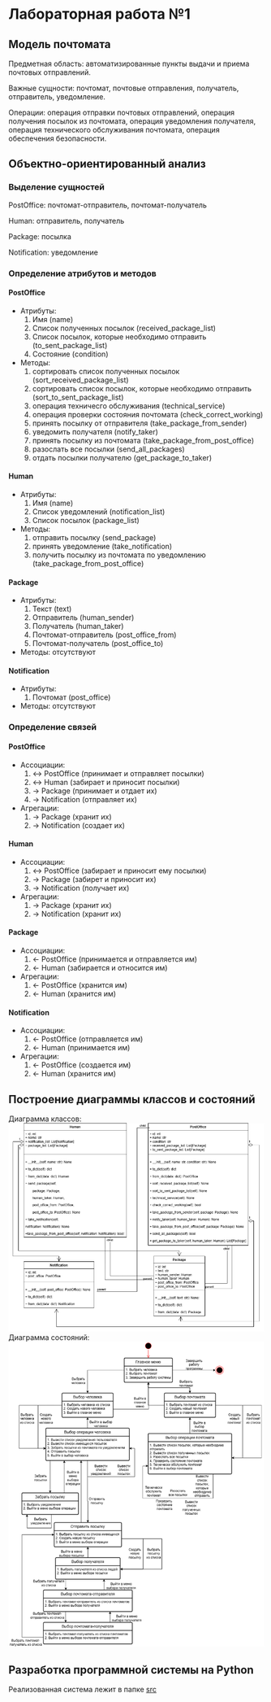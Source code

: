 # Лабораторная работа №1
## Модель почтомата
Предметная область: автоматизированные пункты выдачи и приема почтовых отправлений.

Важные сущности: почтомат, почтовые отправления, получатель, отправитель, уведомление.

Операции: операция отправки почтовых отправлений, операция получения посылок из почтомата, операция уведомления получателя, операция технического обслуживания почтомата, операция обеспечения безопасности.

## Объектно-ориентированный анализ
### Выделение сущностей
PostOffice: почтомат-отправитель, почтомат-получатель

Human: отправитель, получатель

Package: посылка

Notification: уведомление
### Определение атрибутов и методов
#### PostOffice
- Атрибуты:
  1. Имя (name)
  2. Список полученных посылок (received_package_list)
  3. Список посылок, которые необходимо отправить (to_sent_package_list)
  4. Состояние (condition)
- Методы:
  1. сортировать список полученных посылок (sort_received_package_list)
  2. сортировать список посылок, которые необходимо отправить (sort_to_sent_package_list)
  3. операция техничесго обслуживания (technical_service)
  4. операция проверки состояния почтомата (check_correct_working)
  5. принять посылку от отправителя (take_package_from_sender)
  6. уведомить получателя (notify_taker)
  7. принять посылку из почтомата (take_package_from_post_office)
  8. разослать все посылки (send_all_packages)
  9. отдать посылки получателю (get_package_to_taker)
#### Human
- Атрибуты:
  1. Имя (name)
  2. Список уведомлений (notification_list)
  3. Список посылок (package_list)
- Методы:
  1. отправить посылку (send_package)
  2. принять уведомление (take_notification)
  3. получить посылку из почтомата по уведомлению (take_package_from_post_office)
#### Package
- Атрибуты:
  1. Текст (text)
  2. Отправитель (human_sender)
  3. Получатель (human_taker)
  4. Почтомат-отправитель (post_office_from)
  5. Почтомат-получатель (post_office_to)
- Методы: отсутствуют
#### Notification
- Атрибуты:
  1. Почтомат (post_office)
- Методы: отсутствуют
### Определение связей
#### PostOffice
- Ассоциации:
  1. <-> PostOffice (принимает и отправляет посылки)
  2. <-> Human (забирает и приносит посылки)
  3. -> Package (принимает и отдает их)
  4. -> Notification (отправляет их)
- Агрегации:
  1. -> Package (хранит их)
  2. -> Notification (создает их)
#### Human
- Ассоциации:
  1. <-> PostOffice (забирает и приносит ему посылки)
  2. -> Package (забирет и приносит их)
  3. -> Notification (получает их)
- Агрегации:
  1. -> Package (хранит их)
  2. -> Notification (хранит их)
#### Package
- Ассоциации:
  1. <- PostOffice (принимается и отправляется им)
  2. <- Human (забирается и относится им)
- Агрегации:
  1. <- PostOffice (хранится им)
  2. <- Human (хранится им)
#### Notification
- Ассоциации:
  1. <- PostOffice (отправляется им)
  2. <- Human (принимается им)
- Агрегации:
  1. <- PostOffice (создается им)
  2. <- Human (хранится им)
## Построение диаграммы классов и состояний
Диаграмма классов:
![Диаграмма классов](images/class_diagram.png)
Диаграмма состояний:
![Диаграмма классов](images/condition_diagram.png)
## Разработка программной системы на Python
Реализованная система лежит в папке [src](./src)
